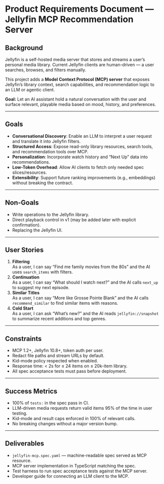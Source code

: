 # Product Requirements Document — Jellyfin MCP Recommendation Server

## Background
Jellyfin is a self-hosted media server that stores and streams a user’s personal media library.
Current Jellyfin clients are human-driven — a user searches, browses, and filters manually.

This project adds a **Model Context Protocol (MCP) server** that exposes Jellyfin’s library context, search capabilities, and recommendation logic to an LLM or agentic client.

**Goal:** Let an AI assistant hold a natural conversation with the user and surface relevant, playable media based on mood, history, and preferences.

---

## Goals
- **Conversational Discovery**: Enable an LLM to interpret a user request and translate it into Jellyfin filters.
- **Structured Access**: Expose read-only library resources, search tools, and recommendation tools over MCP.
- **Personalization**: Incorporate watch history and “Next Up” data into recommendations.
- **Low-Token Overhead**: Allow AI clients to fetch only needed spec slices/resources.
- **Extensibility**: Support future ranking improvements (e.g., embeddings) without breaking the contract.

---

## Non-Goals
- Write operations to the Jellyfin library.
- Direct playback control in v1 (may be added later with explicit confirmation).
- Replacing the Jellyfin UI.

---

## User Stories
1. **Filtering**  
   As a user, I can say “Find me family movies from the 80s” and the AI uses `search_items` with filters.
2. **Continuation**  
   As a user, I can say “What should I watch next?” and the AI calls `next_up` to suggest my next episode.
3. **Similar Titles**  
   As a user, I can say “More like Grosse Pointe Blank” and the AI calls `recommend_similar` to find similar items with reasons.
4. **Cold Start**  
   As a user, I can ask “What’s new?” and the AI reads `jellyfin://snapshot` to summarize recent additions and top genres.

---

## Constraints
- MCP 1.2+, Jellyfin 10.8+, token auth per user.
- Redact file paths and stream URLs by default.
- Kid-mode policy respected when enabled.
- Response time: < 2s for ≤ 24 items on ≤ 20k-item library.
- All spec acceptance tests must pass before deployment.

---

## Success Metrics
- 100% of `tests:` in the spec pass in CI.
- LLM-driven media requests return valid items 95% of the time in user testing.
- Kid-mode and result caps enforced in 100% of relevant calls.
- No breaking changes without a major version bump.

---

## Deliverables
- `jellyfin-mcp.spec.yaml` — machine-readable spec served as MCP resource.
- MCP server implementation in TypeScript matching the spec.
- Test harness to run spec acceptance tests against the MCP server.
- Developer guide for connecting an LLM client to the MCP.
